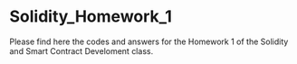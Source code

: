 # Solidity_Homework_1

Please find here the codes and answers for the Homework 1 of the Solidity and Smart Contract Develoment class.
